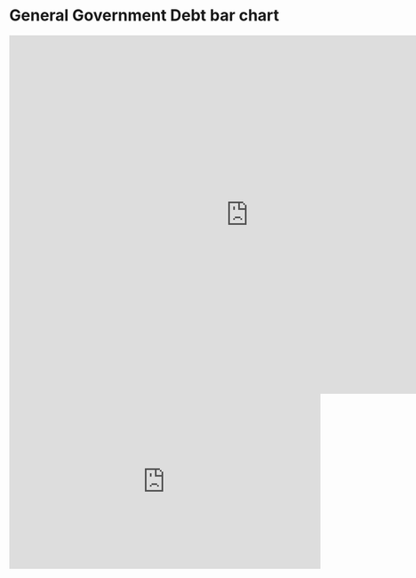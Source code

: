 # General Government Debt bar chart


<iframe src="https://data.oecd.org/chart/5Pey" width="860" height="645" style="border: 0" mozallowfullscreen="true" webkitallowfullscreen="true" allowfullscreen="true"><a href="https://data.oecd.org/chart/5Pey" target="_blank">OECD Chart: General government debt, Total, % of GDP, Annual, 2015</a></iframe>


<div class="iframe_container">
  <iframe width="560" height="315" src="http://www.youtube.com/embed/E-ONNjFoOx0" frameborder="0" allowfullscreen></iframe>
</div>

